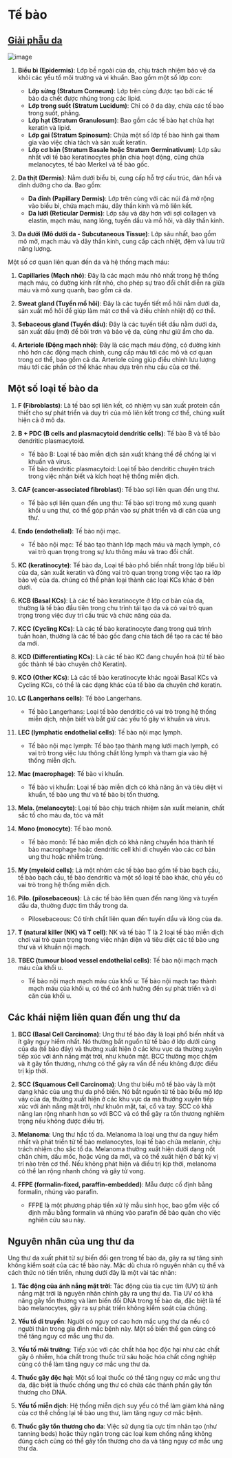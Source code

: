 # Tế bào
## [Giải phẫu da](https://www.stanfordchildrens.org/en/topic/default?id=anatomy-of-the-skin-85-P01336)
![image](https://github.com/trunghachi/RLearning/assets/45091486/f860f7fb-c1b3-4489-b0c7-0366abc806ae)


1. **Biểu bì (Epidermis)**: Lớp bề ngoài của da, chịu trách nhiệm bảo vệ da khỏi các yếu tố môi trường và vi khuẩn. Bao gồm một số lớp con:
   - **Lớp sừng (Stratum Corneum)**: Lớp trên cùng được tạo bởi các tế bào da chết được nhúng trong các lipid.
   - **Lớp trong suốt (Stratum Lucidum)**: Chỉ có ở da dày, chứa các tế bào trong suốt, phẳng.
   - **Lớp hạt (Stratum Granulosum)**: Bao gồm các tế bào hạt chứa hạt keratin và lipid.
   - **Lớp gai (Stratum Spinosum)**: Chứa một số lớp tế bào hình gai tham gia vào việc chia tách và sản xuất keratin.
   - **Lớp cơ bản (Stratum Basale hoặc Stratum Germinativum)**: Lớp sâu nhất với tế bào keratinocytes phân chia hoạt động, cũng chứa melanocytes, tế bào Merkel và tế bào gốc.

2. **Da thịt (Dermis)**: Nằm dưới biểu bì, cung cấp hỗ trợ cấu trúc, đàn hồi và dinh dưỡng cho da. Bao gồm:
   - **Da đỉnh (Papillary Dermis)**: Lớp trên cùng với các núi đá mở rộng vào biểu bì, chứa mạch máu, dây thần kinh và mô liên kết.
   - **Da lưới (Reticular Dermis)**: Lớp sâu và dày hơn với sợi collagen và elastin, mạch máu, nang lông, tuyến dầu và mồ hôi, và dây thần kinh.

3. **Da dưới (Mô dưới da - Subcutaneous Tissue)**: Lớp sâu nhất, bao gồm mô mỡ, mạch máu và dây thần kinh, cung cấp cách nhiệt, đệm và lưu trữ năng lượng.

Một số cơ quan liên quan đến da và hệ thống mạch máu:

1. **Capillaries (Mạch nhỏ)**: Đây là các mạch máu nhỏ nhất trong hệ thống mạch máu, có đường kính rất nhỏ, cho phép sự trao đổi chất diễn ra giữa máu và mô xung quanh, bao gồm cả da.

2. **Sweat gland (Tuyến mồ hôi)**: Đây là các tuyến tiết mồ hôi nằm dưới da, sản xuất mồ hôi để giúp làm mát cơ thể và điều chỉnh nhiệt độ cơ thể.

3. **Sebaceous gland (Tuyến dầu)**: Đây là các tuyến tiết dầu nằm dưới da, sản xuất dầu (mỡ) để bôi trơn và bảo vệ da, cũng như giữ ẩm cho da.

4. **Arteriole (Động mạch nhỏ)**: Đây là các mạch máu động, có đường kính nhỏ hơn các động mạch chính, cung cấp máu tới các mô và cơ quan trong cơ thể, bao gồm cả da. Arteriole cũng giúp điều chỉnh lưu lượng máu tới các phần cơ thể khác nhau dựa trên nhu cầu của cơ thể.

## Một số loại tế bào da
1. **F (Fibroblasts)**: Là tế bào sợi liên kết, có nhiệm vụ sản xuất protein cần thiết cho sự phát triển và duy trì của mô liên kết trong cơ thể, chúng xuất hiện cả ở mô da.
   
1. **B + PDC (B cells and plasmacytoid dendritic cells)**: Tế bào B và tế bào dendritic plasmacytoid.
   - Tế bào B: Loại tế bào miễn dịch sản xuất kháng thể để chống lại vi khuẩn và virus.
   - Tế bào dendritic plasmacytoid: Loại tế bào dendritic chuyên trách trong việc nhận biết và kích hoạt hệ thống miễn dịch.

2. **CAF (cancer-associated fibroblast)**: Tế bào sợi liên quan đến ung thư.
   - Tế bào sợi liên quan đến ung thư: Tế bào sợi trong mô xung quanh khối u ung thư, có thể góp phần vào sự phát triển và di căn của ung thư.

3. **Endo (endothelial)**: Tế bào nội mạc.
   - Tế bào nội mạc: Tế bào tạo thành lớp mạch máu và mạch lymph, có vai trò quan trọng trong sự lưu thông máu và trao đổi chất.

5. **KC (keratinocyte)**: Tế bào da, Loại tế bào phổ biến nhất trong lớp biểu bì của da, sản xuất keratin và đóng vai trò quan trọng trong việc tạo ra lớp bảo vệ của da. chúng có thể phân loại thành các loại KCs khác ở bên dưới.
  
1. **KCB (Basal KCs)**: Là các tế bào keratinocyte ở lớp cơ bản của da, thường là tế bào đầu tiên trong chu trình tái tạo da và có vai trò quan trọng trong việc duy trì cấu trúc và chức năng của da.
2. **KCC (Cycling KCs)**: Là các tế bào keratinocyte đang trong quá trình tuần hoàn, thường là các tế bào gốc đang chia tách để tạo ra các tế bào da mới.
3. **KCD (Differentiating KCs)**: Là các tế bào KC đang chuyển hoá (từ tế bào gốc thành tế bào chuyên chở Keratin).
4. **KCO (Other KCs)**: Là các tế bào keratinocyte khác ngoài Basal KCs và Cycling KCs, có thể là các dạng khác của tế bào da chuyên chở keratin.

6. **LC (Langerhans cells)**: Tế bào Langerhans.
   - Tế bào Langerhans: Loại tế bào dendritic có vai trò trong hệ thống miễn dịch, nhận biết và bắt giữ các yếu tố gây vi khuẩn và virus.

7. **LEC (lymphatic endothelial cells)**: Tế bào nội mạc lymph.
   - Tế bào nội mạc lymph: Tế bào tạo thành mạng lưới mạch lymph, có vai trò trong việc lưu thông chất lỏng lymph và tham gia vào hệ thống miễn dịch.

8. **Mac (macrophage)**: Tế bào vi khuẩn.
   - Tế bào vi khuẩn: Loại tế bào miễn dịch có khả năng ăn và tiêu diệt vi khuẩn, tế bào ung thư và tế bào bị tổn thương.

9. **Mela. (melanocyte)**: Loại tế bào chịu trách nhiệm sản xuất melanin, chất sắc tố cho màu da, tóc và mắt

10. **Mono (monocyte)**: Tế bào monô.
    - Tế bào monô: Tế bào miễn dịch có khả năng chuyển hóa thành tế bào macrophage hoặc dendritic cell khi di chuyển vào các cơ bản ung thư hoặc nhiễm trùng.

1. **My (myeloid cells)**: Là một nhóm các tế bào bao gồm tế bào bạch cầu, tế bào bạch cầu, tế bào dendritic và một số loại tế bào khác, chủ yếu có vai trò trong hệ thống miễn dịch.

11. **Pilo. (pilosebaceous)**: Là các tế bào liên quan đến nang lông và tuyến dầu da, thường được tìm thấy trong da.
    - Pilosebaceous: Có tính chất liên quan đến tuyến dầu và lông của da.

12. **T (natural killer (NK) và T cell)**: NK và tế bào T là 2 loại tế bào miễn dịch chơi vai trò quan trọng trong việc nhận diện và tiêu diệt các tế bào ung thư và vi khuẩn nội mạch.

13. **TBEC (tumour blood vessel endothelial cells)**: Tế bào nội mạch mạch máu của khối u.
    - Tế bào nội mạch mạch máu của khối u: Tế bào nội mạch tạo thành mạch máu của khối u, có thể có ảnh hưởng đến sự phát triển và di căn của khối u.

## Các khái niệm liên quan đến ung thư da

1. **BCC (Basal Cell Carcinoma)**: Ung thư tế bào đáy là loại phổ biến nhất và ít gây nguy hiểm nhất. Nó thường bắt nguồn từ tế bào ở lớp dưới cùng của da (tế bào đáy) và thường xuất hiện ở các khu vực da thường xuyên tiếp xúc với ánh nắng mặt trời, như khuôn mặt. BCC thường mọc chậm và ít gây tổn thương, nhưng có thể gây ra vấn đề nếu không được điều trị kịp thời.

2. **SCC (Squamous Cell Carcinoma)**: Ung thư biểu mô tế bào vảy là một dạng khác của ung thư da phổ biến. Nó bắt nguồn từ tế bào biểu mô lớp vảy của da, thường xuất hiện ở các khu vực da mà thường xuyên tiếp xúc với ánh nắng mặt trời, như khuôn mặt, tai, cổ và tay. SCC có khả năng lan rộng nhanh hơn so với BCC và có thể gây ra tổn thương nghiêm trọng nếu không được điều trị.

3. **Melanoma**: Ung thư hắc tố da. Melanoma là loại ung thư da nguy hiểm nhất và phát triển từ tế bào melanocytes, loại tế bào chứa melanin, chịu trách nhiệm cho sắc tố da. Melanoma thường xuất hiện dưới dạng nốt chân chim, dấu mốc, hoặc vùng da mới, và có thể xuất hiện ở bất kỳ vị trí nào trên cơ thể. Nếu không phát hiện và điều trị kịp thời, melanoma có thể lan rộng nhanh chóng và gây tử vong.

4. **FFPE (formalin-fixed, paraffin-embedded)**: Mẫu được cố định bằng formalin, nhúng vào parafin.
   - FFPE là một phương pháp tiền xử lý mẫu sinh học, bao gồm việc cố định mẫu bằng formalin và nhúng vào parafin để bảo quản cho việc nghiên cứu sau này.


## Nguyên nhân của ung thư da

Ung thư da xuất phát từ sự biến đổi gen trong tế bào da, gây ra sự tăng sinh không kiểm soát của các tế bào này. Mặc dù chưa rõ nguyên nhân cụ thể và cách thức nó tiến triển, nhưng dưới đây là một vài tác nhân:

1. **Tác động của ánh nắng mặt trời**: Tác động của tia cực tím (UV) từ ánh nắng mặt trời là nguyên nhân chính gây ra ung thư da. Tia UV có khả năng gây tổn thương và làm biến đổi DNA trong tế bào da, đặc biệt là tế bào melanocytes, gây ra sự phát triển không kiểm soát của chúng.

2. **Yếu tố di truyền**: Người có nguy cơ cao hơn mắc ung thư da nếu có người thân trong gia đình mắc bệnh này. Một số biến thể gen cũng có thể tăng nguy cơ mắc ung thư da.

3. **Yếu tố môi trường**: Tiếp xúc với các chất hóa học độc hại như các chất gây ô nhiễm, hóa chất trong thuốc trừ sâu hoặc hóa chất công nghiệp cũng có thể làm tăng nguy cơ mắc ung thư da.

4. **Thuốc gây độc hại**: Một số loại thuốc có thể tăng nguy cơ mắc ung thư da, đặc biệt là thuốc chống ung thư có chứa các thành phần gây tổn thương cho DNA.

5. **Yếu tố miễn dịch**: Hệ thống miễn dịch suy yếu có thể làm giảm khả năng của cơ thể chống lại tế bào ung thư, làm tăng nguy cơ mắc bệnh.

6. **Thuốc gây tổn thương cho da**: Việc sử dụng tia cực tím nhân tạo (như tanning beds) hoặc thủy ngân trong các loại kem chống nắng không đúng cách cũng có thể gây tổn thương cho da và tăng nguy cơ mắc ung thư da.
